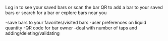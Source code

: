 
Log in to see your saved bars
or scan the bar QR to add a bar to your saved bars
or search for a bar
or explore bars near you

-save bars to your favorites/visited bars
-user preferences on liquid quantity
-QR code for bar owner
-deal with number of taps and adding/deleting/validating